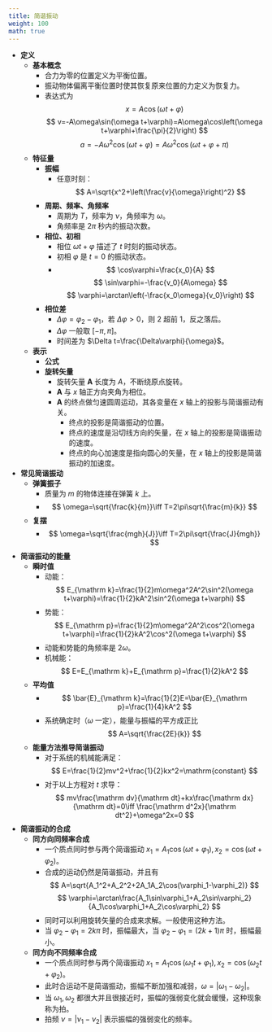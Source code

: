 ```yaml
---
title: 简谐振动
weight: 100
math: true
---
```


- **定义**
    - **基本概念**
        - 合力为零的位置定义为平衡位置。
        - 振动物体偏离平衡位置时使其恢复原来位置的力定义为恢复力。
        - 表达式为
          $$
          x=A\cos(\omega t+\varphi)
          $$
          $$
          v=-A\omega\sin(\omega t+\varphi)=A\omega\cos\left(\omega t+\varphi+\frac{\pi}{2}\right)
          $$
          $$
          a=-A\omega^2\cos(\omega t+\varphi)=A\omega^2\cos\left(\omega t+\varphi+\pi\right)
          $$
    - **特征量**
        - **振幅**
            - 任意时刻：
              $$
              A=\sqrt{x^2+\left(\frac{v}{\omega}\right)^2}
              $$
        - **周期、频率、角频率**
            - 周期为 $T$，频率为 $\nu$，角频率为 $\omega$。
            - 角频率是 $2\pi$ 秒内的振动次数。
        - **相位、初相**
            - 相位 $\omega t+\varphi$ 描述了 $t$ 时刻的振动状态。
            - 初相 $\varphi$ 是 $t=0$ 的振动状态。
            - $$
              \cos\varphi=\frac{x_0}{A}
              $$
              $$
              \sin\varphi=-\frac{v_0}{A\omega}
              $$
              $$
              \varphi=\arctan\left(-\frac{x_0\omega}{v_0}\right)
              $$
        - **相位差**
            - $\Delta \varphi=\varphi_2-\varphi_1$，若 $\Delta\varphi>0$，则 2 超前 1，反之落后。
            - $\Delta\varphi$ 一般取 $[-\pi,\pi]$。
            - 时间差为 $\Delta t=\frac{\Delta\varphi}{\omega}$。
    - **表示**
        - **公式**
        - **旋转矢量**
            - 旋转矢量 $\boldsymbol A$ 长度为 $A$，不断绕原点旋转。
            - $\boldsymbol A$ 与 $x$ 轴正方向夹角为相位。
            - $\boldsymbol A$ 的终点做匀速圆周运动，其各变量在 $x$ 轴上的投影与简谐振动有关。
                - 终点的投影是简谐振动的位置。
                - 终点的速度是沿切线方向的矢量，在 $x$ 轴上的投影是简谐振动的速度。
                - 终点的向心加速度是指向圆心的矢量，在 $x$ 轴上的投影是简谐振动的加速度。
- **常见简谐振动**
    - **弹簧振子**
        - 质量为 $m$ 的物体连接在弹簧 $k$ 上。
        - $$
          \omega=\sqrt{\frac{k}{m}}\iff T=2\pi\sqrt{\frac{m}{k}}
          $$
    - **复摆**
        - $$
          \omega=\sqrt{\frac{mgh}{J}}\iff T=2\pi\sqrt{\frac{J}{mgh}}
          $$
- **简谐振动的能量**
    - **瞬时值**
        - 动能：
          $$
          E_{\mathrm k}=\frac{1}{2}m\omega^2A^2\sin^2(\omega t+\varphi)=\frac{1}{2}kA^2\sin^2(\omega t+\varphi)
          $$
        - 势能：
          $$
          E_{\mathrm p}=\frac{1}{2}m\omega^2A^2\cos^2(\omega t+\varphi)=\frac{1}{2}kA^2\cos^2(\omega t+\varphi)
          $$
        - 动能和势能的角频率是 $2\omega$。
        - 机械能：
          $$
          E=E_{\mathrm k}+E_{\mathrm p}=\frac{1}{2}kA^2
          $$
    - **平均值**
        - $$
          \bar{E}_{\mathrm k}=\frac{1}{2}E=\bar{E}_{\mathrm p}=\frac{1}{4}kA^2
          $$
        - 系统确定时（$\omega$ 一定），能量与振幅的平方成正比
          $$
          A=\sqrt{\frac{2E}{k}}
          $$
    - **能量方法推导简谐振动**
        - 对于系统的机械能满足：
          $$
          E=\frac{1}{2}mv^2+\frac{1}{2}kx^2=\mathrm{constant}
          $$
        - 对于以上方程对 $t$ 求导：
          $$
          mv\frac{\mathrm dv}{\mathrm dt}+kx\frac{\mathrm dx}{\mathrm dt}=0\iff \frac{\mathrm d^2x}{\mathrm dt^2}+\omega^2x=0
          $$
- **简谐振动的合成**
    - **同方向同频率合成**
        - 一个质点同时参与两个简谐振动 $x_1=A_1\cos(\omega t+\varphi_1),x_2=\cos(\omega t+\varphi_2)$。
        - 合成的运动仍然是简谐振动，并且有
          $$
          A=\sqrt{A_1^2+A_2^2+2A_1A_2\cos(\varphi_1-\varphi_2)}
          $$
          $$
          \varphi=\arctan\frac{A_1\sin\varphi_1+A_2\sin\varphi_2}{A_1\cos\varphi_1+A_2\cos\varphi_2}
          $$
        - 同时可以利用旋转矢量的合成来求解。一般使用这种方法。
        - 当 $\varphi_2-\varphi_1=2k\pi$ 时，振幅最大，当 $\varphi_2-\varphi_1=(2k+1)\pi$ 时，振幅最小。
    - **同方向不同频率合成**
        - 一个质点同时参与两个简谐振动 $x_1=A_1\cos(\omega_1 t+\varphi_1),x_2=\cos(\omega_2 t+\varphi_2)$。
        - 此时合运动不是简谐振动，振幅不断加强和减弱，$\omega=|\omega_1-\omega_2|$。
        - 当 $\omega_1,\omega_2$ 都很大并且很接近时，振幅的强弱变化就会缓慢，这种现象称为拍。
        - 拍频 $\nu=|\nu_1-\nu_2|$ 表示振幅的强弱变化的频率。
